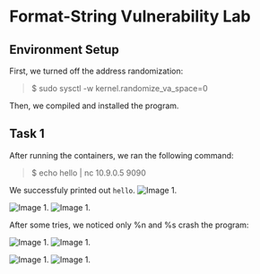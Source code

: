 # Format-String Vulnerability Lab

## Environment Setup

First, we turned off the address randomization:

>  $ sudo sysctl -w kernel.randomize_va_space=0

Then, we compiled and installed the program.


## Task 1

After running the containers, we ran the following command:
> $ echo hello | nc 10.9.0.5 9090

We successfuly printed out ```hello```.
![Image 1.](https://git.fe.up.pt/fsi/fsi2425/logs/l05g06/-/raw/main/Images/Task1_LOGBOOK6.png)

![Image 1.](https://git.fe.up.pt/fsi/fsi2425/logs/l05g06/-/raw/main/Images/using%d.png)
![Image 1.](https://git.fe.up.pt/fsi/fsi2425/logs/l05g06/-/raw/main/Images/Using%d.png)

After some tries, we noticed only %n and %s crash the program:

![Image 1.](https://git.fe.up.pt/fsi/fsi2425/logs/l05g06/-/raw/main/Images/using%n.png)
![Image 1.](https://git.fe.up.pt/fsi/fsi2425/logs/l05g06/-/raw/main/Images/Using%n.png)


![Image 1.](https://git.fe.up.pt/fsi/fsi2425/logs/l05g06/-/raw/main/Images/using%s.png)
![Image 1.](https://git.fe.up.pt/fsi/fsi2425/logs/l05g06/-/raw/main/Images/Using%s.png)




